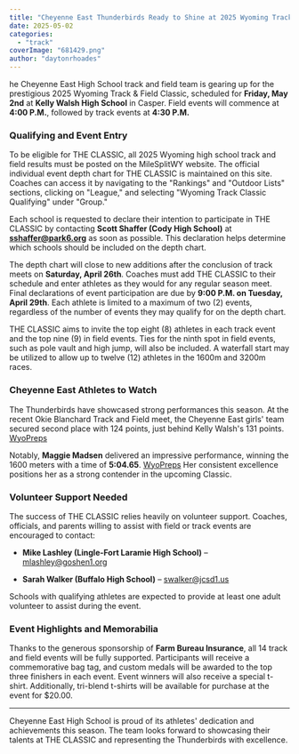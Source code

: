 ```yaml
---
title: "Cheyenne East Thunderbirds Ready to Shine at 2025 Wyoming Track & Field Classic"
date: 2025-05-02
categories: 
  - "track"
coverImage: "681429.png"
author: "daytonrhoades"
---
```


he Cheyenne East High School track and field team is gearing up for the prestigious 2025 Wyoming Track & Field Classic, scheduled for **Friday, May 2nd** at **Kelly Walsh High School** in Casper. Field events will commence at **4:00 P.M.**, followed by track events at **4:30 P.M.**​

### **Qualifying and Event Entry**

To be eligible for THE CLASSIC, all 2025 Wyoming high school track and field results must be posted on the MileSplitWY website. The official individual event depth chart for THE CLASSIC is maintained on this site. Coaches can access it by navigating to the "Rankings" and "Outdoor Lists" sections, clicking on "League," and selecting "Wyoming Track Classic Qualifying" under "Group."​

Each school is requested to declare their intention to participate in THE CLASSIC by contacting **Scott Shaffer (Cody High School)** at **sshaffer@park6.org** as soon as possible. This declaration helps determine which schools should be included on the depth chart.​

The depth chart will close to new additions after the conclusion of track meets on **Saturday, April 26th**. Coaches must add THE CLASSIC to their schedule and enter athletes as they would for any regular season meet. Final declarations of event participation are due by **9:00 P.M. on Tuesday, April 29th**. Each athlete is limited to a maximum of two (2) events, regardless of the number of events they may qualify for on the depth chart.​

THE CLASSIC aims to invite the top eight (8) athletes in each track event and the top nine (9) in field events. Ties for the ninth spot in field events, such as pole vault and high jump, will also be included. A waterfall start may be utilized to allow up to twelve (12) athletes in the 1600m and 3200m races.​

### **Cheyenne East Athletes to Watch**

The Thunderbirds have showcased strong performances this season. At the recent Okie Blanchard Track and Field meet, the Cheyenne East girls' team secured second place with 124 points, just behind Kelly Walsh's 131 points. [WyoPreps](https://wyopreps.com/wyoming-high-school-track-and-field-cheyenne-east-track-meet/?utm_source=chatgpt.com)​

Notably, **Maggie Madsen** delivered an impressive performance, winning the 1600 meters with a time of **5:04.65**. [WyoPreps](https://wyopreps.com/wyoming-high-school-track-and-field-cheyenne-east-track-meet/?utm_source=chatgpt.com) Her consistent excellence positions her as a strong contender in the upcoming Classic.​

### **Volunteer Support Needed**

The success of THE CLASSIC relies heavily on volunteer support. Coaches, officials, and parents willing to assist with field or track events are encouraged to contact:​

- **Mike Lashley (Lingle-Fort Laramie High School)** – mlashley@goshen1.org
    
- **Sarah Walker (Buffalo High School)** – swalker@jcsd1.us
    

Schools with qualifying athletes are expected to provide at least one adult volunteer to assist during the event.​

### **Event Highlights and Memorabilia**

Thanks to the generous sponsorship of **Farm Bureau Insurance**, all 14 track and field events will be fully supported. Participants will receive a commemorative bag tag, and custom medals will be awarded to the top three finishers in each event. Event winners will also receive a special t-shirt. Additionally, tri-blend t-shirts will be available for purchase at the event for $20.00.​

* * *

Cheyenne East High School is proud of its athletes' dedication and achievements this season. The team looks forward to showcasing their talents at THE CLASSIC and representing the Thunderbirds with excellence.​
